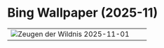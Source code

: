 # Bing Wallpaper (2025-11)

|  |  |  |
|:---:|:---:|:---:|
| ![](https://www.bing.com/th?id=OHR.BisonSprings_DE-DE1694080486_400x240.jpg "Zeugen der Wildnis") 2025-11-01 |  |  |
